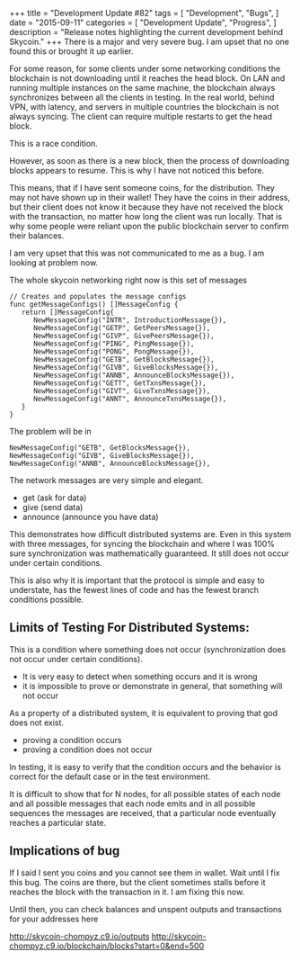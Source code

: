 +++
title = "Development Update #82"
tags = [
    "Development",
    "Bugs",
]
date = "2015-09-11"
categories = [
    "Development Update",
    "Progress",
]
description = "Release notes highlighting the current development behind Skycoin."
+++
There is a major and very severe bug. I am upset that no one found this or brought it up earlier.

For some reason, for some clients under some networking conditions the blockchain is not downloading until it reaches the head block. On LAN and running multiple instances on the same machine, the blockchain always synchronizes between all the clients in testing. In the real world, behind VPN, with latency, and servers in multiple countries the blockchain is not always syncing. The client can require multiple restarts to get the head block.

This is a race condition.

However, as soon as there is a new block, then the process of downloading blocks appears to resume. This is why I have not noticed this before.

This means, that if I have sent someone coins, for the distribution. They may not have shown up in their wallet! They have the coins in their address, but their client does not know it because they have not received the block with the transaction, no matter how long the client was run locally. That is why some people were reliant upon the public blockchain server to confirm their balances.

I am very upset that this was not communicated to me as a bug. I am looking at problem now.

The whole skycoin networking right now is this set of messages

```
// Creates and populates the message configs
func getMessageConfigs() []MessageConfig {
   return []MessageConfig{
      NewMessageConfig("INTR", IntroductionMessage{}),
      NewMessageConfig("GETP", GetPeersMessage{}),
      NewMessageConfig("GIVP", GivePeersMessage{}),
      NewMessageConfig("PING", PingMessage{}),
      NewMessageConfig("PONG", PongMessage{}),
      NewMessageConfig("GETB", GetBlocksMessage{}),
      NewMessageConfig("GIVB", GiveBlocksMessage{}),
      NewMessageConfig("ANNB", AnnounceBlocksMessage{}),
      NewMessageConfig("GETT", GetTxnsMessage{}),
      NewMessageConfig("GIVT", GiveTxnsMessage{}),
      NewMessageConfig("ANNT", AnnounceTxnsMessage{}),
   }
}
```

The problem will be in

```
NewMessageConfig("GETB", GetBlocksMessage{}),
NewMessageConfig("GIVB", GiveBlocksMessage{}),
NewMessageConfig("ANNB", AnnounceBlocksMessage{}),
```

The network messages are very simple and elegant.
- get (ask for data)
- give (send data)
- announce (announce you have data)

This demonstrates how difficult distributed systems are. Even in this system with three messages, for syncing the blockchain and where I was 100% sure synchronization was mathematically guaranteed. It still does not occur under certain conditions.

This is also why it is important that the protocol is simple and easy to understate, has the fewest lines of code and has the fewest branch conditions possible.

## Limits of Testing For Distributed Systems:

This is a condition where something does not occur (synchronization does not occur under certain conditions).
- It is very easy to detect when something occurs and it is wrong
- it is impossible to prove or demonstrate in general, that something will not occur

As a property of a distributed system, it is equivalent to proving that god does not exist.
- proving a condition occurs
- proving a condition does not occur

In testing, it is easy to verify that the condition occurs and the behavior is correct for the default case or in the test environment.

It is difficult to show that for N nodes, for all possible states of each node and all possible messages that each node emits and in all possible sequences the messages are received, that a particular node eventually reaches a particular state.

## Implications of bug

If I said I sent you coins and you cannot see them in wallet. Wait until I fix this bug. The coins are there, but the client sometimes stalls before it reaches the block with the transaction in it. I am fixing this now.

Until then, you can check balances and unspent outputs and transactions for your addresses here

http://skycoin-chompyz.c9.io/outputs
http://skycoin-chompyz.c9.io/blockchain/blocks?start=0&end=500
